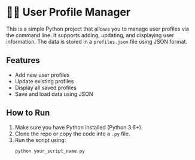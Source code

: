 # 🧑‍💻 User Profile Manager

This is a simple Python project that allows you to manage user profiles via the command line. It supports adding, updating, and displaying user information. The data is stored in a `profiles.json` file using JSON format.

## Features

- Add new user profiles
- Update existing profiles
- Display all saved profiles
- Save and load data using JSON

## How to Run

1. Make sure you have Python installed (Python 3.6+).
2. Clone the repo or copy the code into a `.py` file.
3. Run the script using:
   ```bash
   python your_script_name.py
